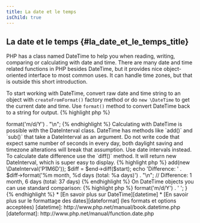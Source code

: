 ```yaml
---
title: La date et le temps
isChild: true
---
```


## La date et le temps {#la_date_et_le_temps_title}

PHP has a class named DateTime to help you when reading, writing, comparing or calculating with date and time. There are
many date and time related functions in PHP besides DateTime, but it provides nice object-oriented interface to most
common uses. It can handle time zones, but that is outside this short introduction.

To start working with DateTime, convert raw date and time string to an object with `createFromFormat()` factory method
or do `new \DateTime` to get the current date and time. Use `format()` method to convert DateTime back to a string for
output.
{% highlight php %}
<?php
$raw = '22. 11. 1968';
$start = \DateTime::createFromFormat('d. m. Y', $raw);

echo 'Start date: ' . $start->format('m/d/Y') . "\n";
{% endhighlight %}

Calculating with DateTime is possible with the DateInterval class. DateTime has methods like `add()` and `sub()` that
take a DateInterval as an argument. Do not write code that expect same number of seconds in every day, both daylight
saving and timezone alterations will break that assumption. Use date intervals instead. To calculate date difference use
the `diff()` method. It will return new DateInterval, which is super easy to display.
{% highlight php %}
<?php
// create a copy of $start and add one month and 6 days
$end = clone $start;
$end->add(new \DateInterval('P1M6D'));

$diff = $end->diff($start);
echo 'Difference: ' . $diff->format('%m month, %d days (total: %a days)') . "\n";
// Difference: 1 month, 6 days (total: 37 days)
{% endhighlight %}

On DateTime objects you can use standard comparison:
{% highlight php %}
<?php
if ($start < $end) {
    echo "Start is before end!\n";
}
{% endhighlight %}

One last example to demonstrate the DatePeriod class. It is used to iterate over recurring events. It can take two
DateTime objects, start and end, and the interval for which it will return all events in between.
{% highlight php %}
<?php
// output all thursdays between $start and $end
$periodInterval = \DateInterval::createFromDateString('first thursday');
$periodIterator = new \DatePeriod($start, $periodInterval, $end, \DatePeriod::EXCLUDE_START_DATE);
foreach ($periodIterator as $date) {
    // output each date in the period
    echo $date->format('m/d/Y') . ' ';
}
{% endhighlight %}

* [En savoir plus sur DateTime][datetime]
* [En savoir plus sur le formattage des dates][dateformat] (les formats et options acceptées)

[datetime]: http://www.php.net/manual/book.datetime.php
[dateformat]: http://www.php.net/manual/function.date.php
